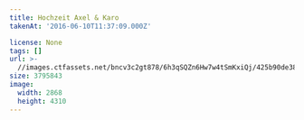 ```yaml
---
title: Hochzeit Axel & Karo
takenAt: '2016-06-10T11:37:09.000Z'

license: None
tags: []
url: >-
  //images.ctfassets.net/bncv3c2gt878/6h3qSQZn6Hw7w4tSmKxiQj/425b90de38715414aa499c2257b52990/hochzeit-axel--karo_28178294935_o
size: 3795843
image:
  width: 2868
  height: 4310
---
```

